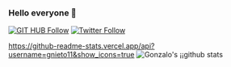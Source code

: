 ### Hello everyone 👋

[![GIT HUB Follow](https://img.shields.io/github/followers/gnieto11?label=1&style=social)](https://github.com/gnieto11)
[![Twitter Follow](https://img.shields.io/twitter/follow/gonzalonietot?style=social)](https://twitter.com/gonzalonietot)

https://github-readme-stats.vercel.app/api?username=gnieto11&show_icons=true
![Gonzalo's ¡¡github stats](https://github-readme-stats.vercel.app/api?username=gnieto11&show_icons=true&theme=radical)

